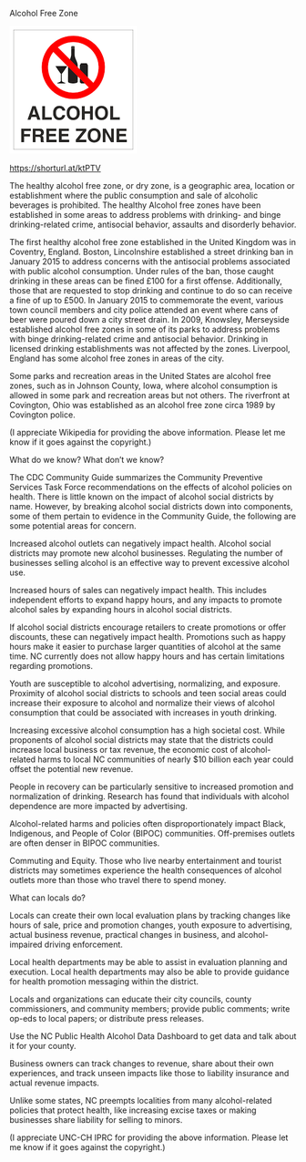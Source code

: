 Alcohol Free Zone

![Alcohol Free Zone](https://github.com/ywangnccu/ywang/blob/main/images/FreeAlcoholZone.png)

https://shorturl.at/ktPTV

The healthy alcohol free zone, or dry zone, is a geographic area, location or establishment where the public consumption and sale of alcoholic beverages is prohibited. 
The healthy Alcohol free zones have been established in some areas to address problems with drinking- and binge drinking-related crime, 
antisocial behavior, assaults and disorderly behavior.

The first healthy alcohol free zone established in the United Kingdom was in Coventry, England. 
Boston, Lincolnshire established a street drinking ban in January 2015 to address concerns with the antisocial problems associated with public alcohol consumption. 
Under rules of the ban, those caught drinking in these areas can be fined £100 for a first offense. 
Additionally, those that are requested to stop drinking and continue to do so can receive a fine of up to £500. 
In January 2015 to commemorate the event, various town council members and city police attended an event where cans of beer were poured down a city street drain. 
In 2009, Knowsley, Merseyside established alcohol free zones in some of its parks to address problems with binge drinking-related crime and antisocial behavior. 
Drinking in licensed drinking establishments was not affected by the zones. Liverpool, England has some alcohol free zones in areas of the city.

Some parks and recreation areas in the United States are alcohol free zones, 
such as in Johnson County, Iowa, where alcohol consumption is allowed in some park and recreation areas but not others. 
The riverfront at Covington, Ohio was established as an alcohol free zone circa 1989 by Covington police.

(I appreciate Wikipedia for providing the above information. Please let me know if it goes against the copyright.)

What do we know? What don’t we know?

The CDC Community Guide summarizes the Community Preventive Services Task Force recommendations on the effects of alcohol policies on health. 
There is little known on the impact of alcohol social districts by name. However, by breaking alcohol social districts down into components, 
some of them pertain to evidence in the Community Guide, the following are some potential areas for concern.

Increased alcohol outlets can negatively impact health. Alcohol social districts may promote new alcohol businesses.
Regulating the number of businesses selling alcohol is an effective way to prevent excessive alcohol use.

Increased hours of sales can negatively impact health.
This includes independent efforts to expand happy hours, and any impacts to promote alcohol sales by expanding hours in alcohol social districts.

If alcohol social districts encourage retailers to create promotions or offer discounts,
these can negatively impact health. Promotions such as happy hours make it easier to purchase larger quantities of alcohol at the same time. 
NC currently does not allow happy hours and has certain limitations regarding promotions.

Youth are susceptible to alcohol advertising, normalizing, and exposure. 
Proximity of alcohol social districts to schools and teen social areas could 
increase their exposure to alcohol and normalize their views of alcohol consumption that could be associated with increases in youth drinking.

Increasing excessive alcohol consumption has a high societal cost. 
While proponents of alcohol social districts may state that the districts could increase local business or tax revenue, 
the economic cost of alcohol-related harms to local NC communities of nearly $10 billion each year could offset the potential new revenue.

People in recovery can be particularly sensitive to increased promotion and normalization of drinking. 
Research has found that individuals with alcohol dependence are more impacted by advertising.

Alcohol-related harms and policies often disproportionately impact Black, Indigenous, and People of Color (BIPOC) communities. 
Off-premises outlets are often denser in BIPOC communities.

Commuting and Equity. Those who live nearby entertainment and tourist districts may sometimes experience the health consequences of alcohol outlets 
more than those who travel there to spend money.

What can locals do?

Locals can create their own local evaluation plans by tracking changes like hours of sale, price and promotion changes, 
youth exposure to advertising, actual business revenue, practical changes in business, and alcohol-impaired driving enforcement.

Local health departments may be able to assist in evaluation planning and execution. 
Local health departments may also be able to provide guidance for health promotion messaging within the district.

Locals and organizations can educate their city councils, county commissioners, and community members; provide public comments; 
write op-eds to local papers; or distribute press releases.

Use the NC Public Health Alcohol Data Dashboard to get data and talk about it for your county.

Business owners can track changes to revenue, share about their own experiences, 
and track unseen impacts like those to liability insurance and actual revenue impacts.

Unlike some states, NC preempts localities from many alcohol-related policies that protect health, 
like increasing excise taxes or making businesses share liability for selling to minors.

(I appreciate UNC-CH IPRC for providing the above information. Please let me know if it goes against the copyright.)
